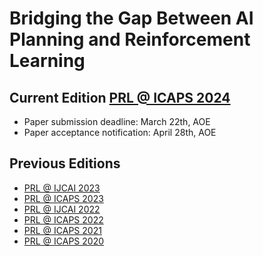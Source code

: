 # Bridging the Gap Between AI Planning and Reinforcement Learning

<!-- 
timo: this is not from current workshops, so I removed it. Keeping this here in case anyone complains or still needs it. Will remove it in the future.
[YouTube with all recordings - PRL](https://www.youtube.com/c/PRLWorkshop-PlanningandReinforcementLearning) -->
## Current Edition [PRL @ ICAPS 2024](https://prl-theworkshop.github.io/prl2024-icaps/)

* Paper submission deadline: March 22th, AOE
* Paper acceptance notification: April 28th, AOE 
## Previous Editions
- [PRL @ IJCAI 2023](https://prl-theworkshop.github.io/prl2023-ijcai/)
- [PRL @ ICAPS 2023](https://prl-theworkshop.github.io/prl2023-icaps/)
- [PRL @ IJCAI 2022](https://prl-theworkshop.github.io/prl2022-ijcai/)
- [PRL @ ICAPS 2022](https://prl-theworkshop.github.io/prl2022-icaps/)
- [PRL @ ICAPS 2021](https://prl-theworkshop.github.io/prl2021/)
- [PRL @ ICAPS 2020](https://prl-theworkshop.github.io/icaps20subpages.icaps-conference.org/workshops/prl/)

